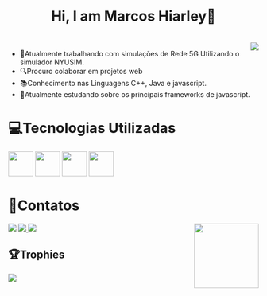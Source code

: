   <h1 align='Center'>Hi, I am Marcos Hiarley👋</h1>
  <br>
    <div>
       <img align='right' src="https://github-readme-stats.vercel.app/api?username=Hiarleyy&show_icons=true&theme=midnight-purple&include_all_commits=true&count_private=true"/> 
  </div>
  <ul>
  <li>🔭Atualmente trabalhando com simulações de Rede 5G Utilizando o simulador NYUSIM.</li>
  <li>🔍Procuro colaborar em projetos web</li> 
  <li>📚Conhecimento nas Linguagens C++, Java e javascript.</li>
  <li>🌱Atualmente estudando sobre os principais frameworks de javascript.</li>
  </ul>

<h1>💻Tecnologias Utilizadas</h1>
  <div align='inline'>
  <img  width='50px'src="https://cdn.jsdelivr.net/gh/devicons/devicon/icons/javascript/javascript-original.svg"></img>
  <img width='50px'src="https://cdn.jsdelivr.net/gh/devicons/devicon/icons/html5/html5-plain.svg"></img>
  <img width='50px'src="https://cdn.jsdelivr.net/gh/devicons/devicon/icons/css3/css3-plain.svg"></img>
  <img width='50px'src="https://cdn.jsdelivr.net/gh/devicons/devicon/icons/vuejs/vuejs-original.svg" /></img>
  </div>
          
          
          
  
 <h1 align='left'>📱Contatos</h1>
 <a href ="mailto:marcoshiarley.silva@gmail.com"><img src ="https://img.shields.io/badge/Gmail-D14836?style=for-the-badge&logo=gmail&logoColor=white"/></a>
 <a href ="https://www.instagram.com/hiarley._/"><img src ="https://img.shields.io/badge/Instagram-E4405F?style=for-the-badge&logo=instagram&logoColor=white" >
 </a>
 <a href ="https://www.linkedin.com/in/marcos-hiarley/"><img src ="https://img.shields.io/badge/LinkedIn-0077B5?style=for-the-badge&logo=linkedin&logoColor=white"   href="www.linkedin.com/in/marcos-hiarley-1853a7226"/></a>
 </div>
    <img width="130px" align="right"src="https://user-images.githubusercontent.com/111695591/200836404-b8353b23-c4d9-4a1d-9c6c-272c8d4821d7.gif"/>

## 🏆Trophies

![](https://github-profile-trophy.vercel.app/?username=Hiarleyy&theme=tokyonight&no-frame=true&no-bg=false&margin-w=4)
